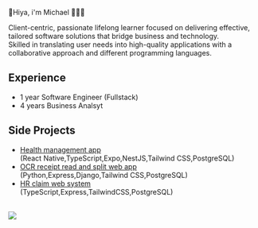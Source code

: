 👋Hiya, i'm Michael 👨🏻‍💻
<br>
<p>Client-centric, passionate lifelong learner focused on delivering effective, tailored software solutions that bridge business and technology.
<br>Skilled in translating user needs into high-quality applications with a collaborative approach and different programming languages.</p>

<h2>Experience</h2>
<ul>
  <li>1 year Software Engineer (Fullstack)</li>
  <li>4 years Business Analsyt</li>
</ul>

<h2>Side Projects</h2>
<ul>
  <li><a href="https://github.com/micsum/frd_project_native-Self-healthy-management-application-">Health management app</a><br>(React Native,TypeScript,Expo,NestJS,Tailwind CSS,PostgreSQL)</li>
  <li><a href="https://github.com/micsum/BAD-Project-Python-OCR-read-receipt-">OCR receipt read and split web app</a><br>(Python,Express,Django,Tailwind CSS,PostgreSQL)</li>
  <li><a href="https://github.com/micsum/Tecky-Project-HR-Claim-System-?tab=readme-ov-file">HR claim web system</a><br>(TypeScript,Express,TailwindCSS,PostgreSQL)</li>
</ul>
<br>
<picture>
  <source
    srcset="https://github-readme-stats.vercel.app/api/top-langs/?username=micsum&layout=compact&size_weight=0.5&count_weight=1&theme=tokyonight"
    media="(prefers-color-scheme: dark)"
  />
  <source
    srcset="https://github-readme-stats.vercel.app/api?username=micsum&show_icons=true"
    media="(prefers-color-scheme: light), (prefers-color-scheme: no-preference)"
  />
  <img src="https://github-readme-stats.vercel.app/api?username=micsum&show_icons=true" />
</picture>
